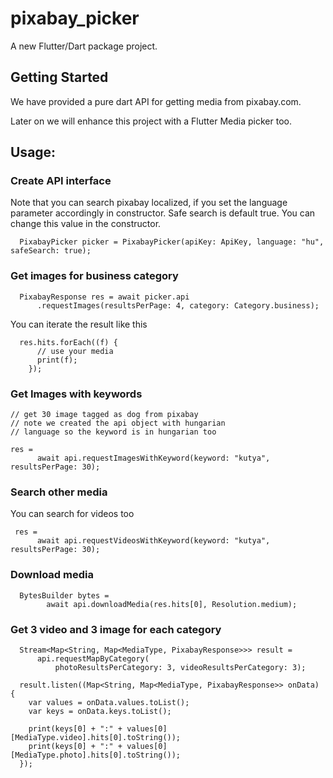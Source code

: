 # pixabay_picker

A new Flutter/Dart package project.

## Getting Started

We have provided a pure dart API for getting media from pixabay.com.

Later on we will enhance this project with a Flutter Media picker too.

## Usage:

### Create API interface

Note that you can search pixabay localized, if you set the language parameter accordingly in constructor.
Safe search is default true. You can change this value in the constructor.

```
  PixabayPicker picker = PixabayPicker(apiKey: ApiKey, language: "hu", safeSearch: true);
```

### Get images for business category
```
  PixabayResponse res = await picker.api
      .requestImages(resultsPerPage: 4, category: Category.business);   
```

You can iterate the result like this

```
  res.hits.forEach((f) {
      // use your media
      print(f);
    });
```

### Get Images with keywords

```
// get 30 image tagged as dog from pixabay
// note we created the api object with hungarian
// language so the keyword is in hungarian too

res =
      await api.requestImagesWithKeyword(keyword: "kutya", resultsPerPage: 30);

```

### Search other media
You can search for videos too
```
 res =
      await api.requestVideosWithKeyword(keyword: "kutya", resultsPerPage: 30);

```

### Download media

```
  BytesBuilder bytes =
        await api.downloadMedia(res.hits[0], Resolution.medium);

```

### Get 3 video and 3 image for each category 

```
  Stream<Map<String, Map<MediaType, PixabayResponse>>> result =
      api.requestMapByCategory(
          photoResultsPerCategory: 3, videoResultsPerCategory: 3);

  result.listen((Map<String, Map<MediaType, PixabayResponse>> onData) {
    var values = onData.values.toList();
    var keys = onData.keys.toList();

    print(keys[0] + ":" + values[0][MediaType.video].hits[0].toString());
    print(keys[0] + ":" + values[0][MediaType.photo].hits[0].toString());
  });

  ```